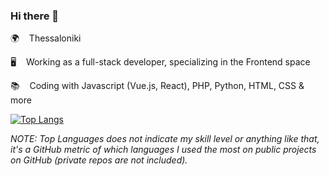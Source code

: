 ### Hi there 👋

🌍 &nbsp;&nbsp; Thessaloniki 

🖥️ &nbsp;&nbsp; Working as a full-stack developer, specializing in the Frontend space

📚 &nbsp;&nbsp; Coding with Javascript (Vue.js, React), PHP, Python, HTML, CSS & more

[![Top Langs](https://github-readme-stats.vercel.app/api/top-langs/?username=siderisng&count_private=true&include_all_commits=true&show_icons=true&theme=bear&layout=compact&langs_count=7)](https://github.com/anuraghazra/github-readme-stats)

_NOTE: Top Languages does not indicate my skill level or anything like that, it's a GitHub metric of which languages I used the most on public projects on GitHub (private repos are not included)._
